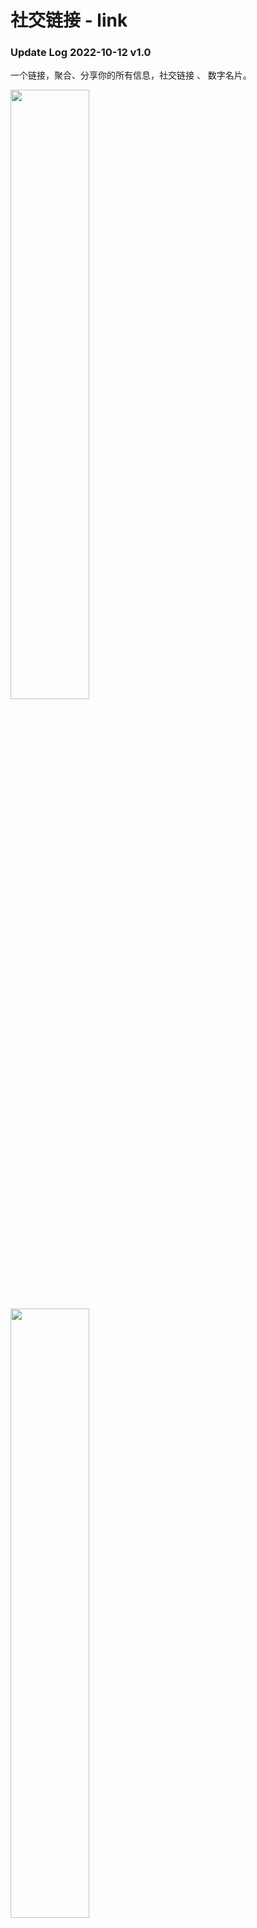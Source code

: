 # 社交链接 - link
### Update Log 2022-10-12  v1.0
一个链接，聚合、分享你的所有信息，社交链接 、 数字名片。

  <img  width="50%" src="https://cdn.jsdelivr.net/gh/svnyang/svnyang/assets/images/link-1.jpg" />

  <img  width="50%" src="https://cdn.jsdelivr.net/gh/svnyang/svnyang/assets/images/link-2.jpg" />
  
  1、主题颜色跟随系统。
  
  
  2、支持简历与作品集及下载功能。
  
  
  3、一键分享。
  
  
  4、社交链接 - link 是由 [WeUI](https://weui.io) 二次开发。
  
  
  🍭🍭🍭  [查看效果](https://link.sunyang.vip)
  
  
  📱📱📱  [下载样机](https://pan.baidu.com/s/12D53mHXTaJqJ3DsUDmZKJA?pwd=csfo)


 
